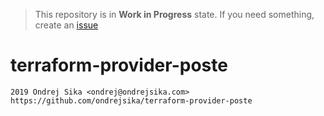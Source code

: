 > This repository is in **Work in Progress** state. If you need something, create an [issue](https://github.com/ondrejsika/terraform-provider-poste/issues/new)

# terraform-provider-poste

    2019 Ondrej Sika <ondrej@ondrejsika.com>
    https://github.com/ondrejsika/terraform-provider-poste
